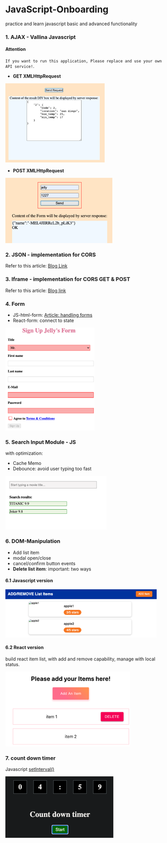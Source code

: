 # JavaScript-Onboarding
practice and learn javascript basic and advanced functionality

### 1. AJAX - Vallina Javascript
#### Attention

`If you want to run this application, Please replace and use your own API service!`.

* **GET XMLHttpRequest**
<img src="./AJAX_Javascript/get.png" width="309" height="246" >

* **POST XMLHttpRequest**
<img src="./AJAX_Javascript/post.png" width="333" height="203">


### 2. JSON - implementation for CORS
  Refer to this article: [Blog Link](https://jialihan.github.io/blog/#/javascript/jsonp)

### 3. Iframe - implementation for CORS GET & POST

  Refer to this article: [Blog link](https://jialihan.github.io/blog/#/javascript/iframecors)

### 4. Form

* JS-html-form: [Article: handling forms](https://jialihan.github.io/blog/#/javascript/form-js)
* React-form: connect to state
<img src="./forms/cover.png" width="277" height="320">


### 5. Search Input Module - JS
with optimization:
* Cache Memo
* Debounce: avoid user typing too fast
<img src="./search-input-module/cover.png" width="315" height="167">

### 6. DOM-Manipulation
* Add list item
* modal open/close
* cancel/confirm button events
* **Delete list item**: important: two ways
#### 6.1 Javascript version
<img src="./dom-manipulation/JS-ListItem/cover.png" width="471" height="150">

#### 6.2 React version
build react item list, with add and remove capability, manage with local status.

<img src="./dom-manipulation/React-ListItem/react-list.png" width="388" height="233">


### 7. count down timer
Javascript [setInterval()](https://www.w3schools.com/jsref/met_win_setinterval.asp)

<img src="./countdown-timer/cover.png" width="336" height="191" >